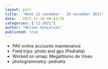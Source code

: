 ```yaml
---
layout: post
title:  "Week 22 november - 28 november 2021"
date:   2021-11-28 08:43:59
categories: ["11-2021"]
author: "Nelson Gonçalves"
published: true
---
```


* PAV online accounts maintenance
* Field trips: photo and gps (Pedralta)
* Worked on umap: Megalitismo de Viseu
* photogrammetry: pedralta

